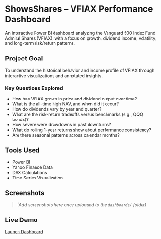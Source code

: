 # ShowsShares – VFIAX Performance Dashboard

An interactive Power BI dashboard analyzing the Vanguard 500 Index Fund Admiral Shares (VFIAX), with a focus on growth, dividend income, volatility, and long-term risk/return patterns.

## Project Goal

To understand the historical behavior and income profile of VFIAX through interactive visualizations and annotated insights.

### Key Questions Explored

- How has VFIAX grown in price and dividend output over time?
- What is the all-time high NAV, and when did it occur?
- How do dividends vary by year and quarter?
- What are the risk-return tradeoffs versus benchmarks (e.g., QQQ, bonds)?
- How severe were drawdowns in past downturns?
- What do rolling 1-year returns show about performance consistency?
- Are there seasonal patterns across calendar months?

## Tools Used

- Power BI  
- Yahoo Finance Data  
- DAX Calculations  
- Time Series Visualization

## Screenshots

> *(Add screenshots here once uploaded to the `dashboards/` folder)*

## Live Demo
[Launch Dashboard]([https://app.powerbi.com/groups/me/reports/b3d0e974-48bd-44e3-96df-145994cb11c2/62520ce309c35cf8f940?experience=power-bi)

